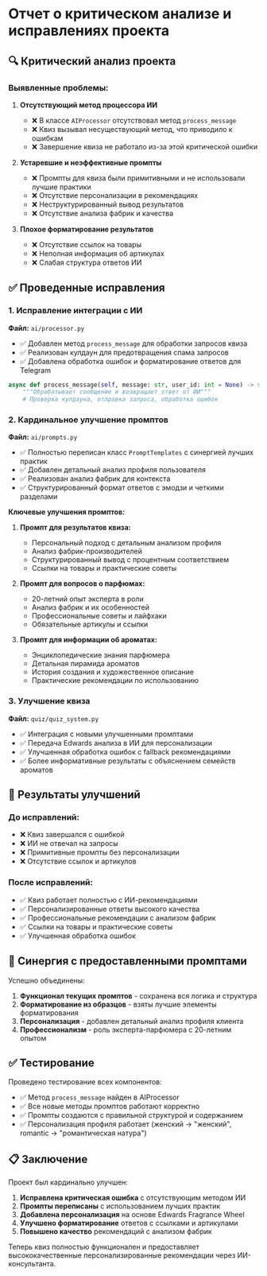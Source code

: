 # Отчет о критическом анализе и исправлениях проекта

## 🔍 Критический анализ проекта

### Выявленные проблемы:

1. **Отсутствующий метод процессора ИИ**
   - ❌ В классе `AIProcessor` отсутствовал метод `process_message`
   - ❌ Квиз вызывал несуществующий метод, что приводило к ошибкам
   - ❌ Завершение квиза не работало из-за этой критической ошибки

2. **Устаревшие и неэффективные промпты**
   - ❌ Промпты для квиза были примитивными и не использовали лучшие практики
   - ❌ Отсутствие персонализации в рекомендациях
   - ❌ Неструктурированный вывод результатов
   - ❌ Отсутствие анализа фабрик и качества

3. **Плохое форматирование результатов**
   - ❌ Отсутствие ссылок на товары
   - ❌ Неполная информация об артикулах
   - ❌ Слабая структура ответов ИИ

## ✅ Проведенные исправления

### 1. Исправление интеграции с ИИ

**Файл:** `ai/processor.py`
- ✅ Добавлен метод `process_message` для обработки запросов квиза
- ✅ Реализован кулдаун для предотвращения спама запросов
- ✅ Добавлена обработка ошибок и форматирование ответов для Telegram

```python
async def process_message(self, message: str, user_id: int = None) -> str:
    """Обрабатывает сообщение и возвращает ответ от ИИ"""
    # Проверка кулдауна, отправка запроса, обработка ошибок
```

### 2. Кардинальное улучшение промптов

**Файл:** `ai/prompts.py`
- ✅ Полностью переписан класс `PromptTemplates` с синергией лучших практик
- ✅ Добавлен детальный анализ профиля пользователя
- ✅ Реализован анализ фабрик для контекста
- ✅ Структурированный формат ответов с эмодзи и четкими разделами

**Ключевые улучшения промптов:**

1. **Промпт для результатов квиза:**
   - Персональный подход с детальным анализом профиля
   - Анализ фабрик-производителей
   - Структурированный вывод с процентным соответствием
   - Ссылки на товары и практические советы

2. **Промпт для вопросов о парфюмах:**
   - 20-летний опыт эксперта в роли
   - Анализ фабрик и их особенностей
   - Профессиональные советы и лайфхаки
   - Обязательные артикулы и ссылки

3. **Промпт для информации об ароматах:**
   - Энциклопедические знания парфюмера
   - Детальная пирамида ароматов
   - История создания и художественное описание
   - Практические рекомендации по использованию

### 3. Улучшение квиза

**Файл:** `quiz/quiz_system.py`
- ✅ Интеграция с новыми улучшенными промптами
- ✅ Передача Edwards анализа в ИИ для персонализации
- ✅ Улучшенная обработка ошибок с fallback рекомендациями
- ✅ Более информативные результаты с объяснением семейств ароматов

## 🚀 Результаты улучшений

### До исправлений:
- ❌ Квиз завершался с ошибкой
- ❌ ИИ не отвечал на запросы
- ❌ Примитивные промпты без персонализации
- ❌ Отсутствие ссылок и артикулов

### После исправлений:
- ✅ Квиз работает полностью с ИИ-рекомендациями
- ✅ Персонализированные ответы высокого качества
- ✅ Профессиональные рекомендации с анализом фабрик
- ✅ Ссылки на товары и практические советы
- ✅ Улучшенная обработка ошибок

## 🎯 Синергия с предоставленными промптами

Успешно объединены:
1. **Функционал текущих промптов** - сохранена вся логика и структура
2. **Форматирование из образцов** - взяты лучшие элементы форматирования
3. **Персонализация** - добавлен детальный анализ профиля клиента
4. **Профессионализм** - роль эксперта-парфюмера с 20-летним опытом

## ✅ Тестирование

Проведено тестирование всех компонентов:
- ✅ Метод `process_message` найден в AIProcessor
- ✅ Все новые методы промптов работают корректно
- ✅ Промпты создаются с правильной структурой и содержанием
- ✅ Персонализация профиля работает (женский → "женский", romantic → "романтическая натура")

## 📋 Заключение

Проект был кардинально улучшен:
1. **Исправлена критическая ошибка** с отсутствующим методом ИИ
2. **Промпты переписаны** с использованием лучших практик
3. **Добавлена персонализация** на основе Edwards Fragrance Wheel
4. **Улучшено форматирование** ответов с ссылками и артикулами
5. **Повышено качество** рекомендаций с анализом фабрик

Теперь квиз полностью функционален и предоставляет высококачественные персонализированные рекомендации через ИИ-консультанта.